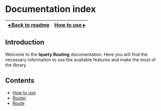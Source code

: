 # Documentation index

[◂ Back to readme](../../readme.md) | [How to use ▸](01-how-to-use.md)
-- | --

## Introduction

Welcome to the **Iquety Routing** documentation. Here you will find the necessary information to use the available features and make the most of the library.

## Contents

- [How to use](01-how-to-use.md)
- [Router](02-router.md)
- [Route](03-route.md)
